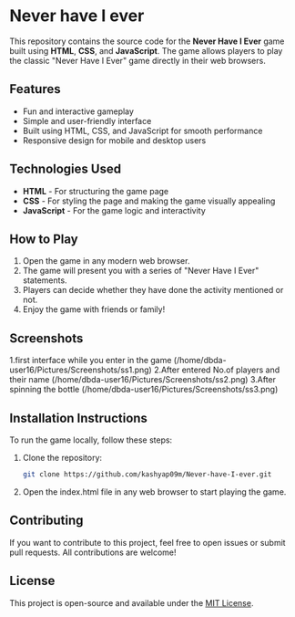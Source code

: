 # Never have I ever

This repository contains the source code for the **Never Have I Ever** game built using **HTML**, **CSS**, and **JavaScript**. The game allows players to play the classic "Never Have I Ever" game directly in their web browsers.

## Features
- Fun and interactive gameplay
- Simple and user-friendly interface
- Built using HTML, CSS, and JavaScript for smooth performance
- Responsive design for mobile and desktop users

## Technologies Used
- **HTML** - For structuring the game page
- **CSS** - For styling the page and making the game visually appealing
- **JavaScript** - For the game logic and interactivity

## How to Play
1. Open the game in any modern web browser.
2. The game will present you with a series of "Never Have I Ever" statements.
3. Players can decide whether they have done the activity mentioned or not.
4. Enjoy the game with friends or family!

## Screenshots
1.first interface while you enter in the game
(/home/dbda-user16/Pictures/Screenshots/ss1.png)
2.After entered No.of players and their name
(/home/dbda-user16/Pictures/Screenshots/ss2.png)
3.After spinning the bottle
(/home/dbda-user16/Pictures/Screenshots/ss3.png)


## Installation Instructions
To run the game locally, follow these steps:
1. Clone the repository:
    ```bash
    git clone https://github.com/kashyap09m/Never-have-I-ever.git
    ```
2. Open the index.html file in any web browser to start playing the game.

## Contributing
If you want to contribute to this project, feel free to open issues or submit pull requests. All contributions are welcome!

## License
This project is open-source and available under the [MIT License](LICENSE).
